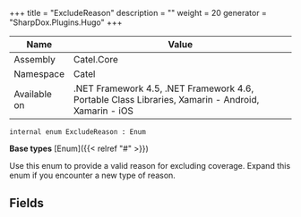 

+++
title = "ExcludeReason" 
description = ""
weight = 20
generator = "SharpDox.Plugins.Hugo"
+++

Name|Value
---|---
Assembly|Catel.Core
Namespace|Catel
Available on|.NET Framework 4.5, .NET Framework 4.6, Portable Class Libraries, Xamarin - Android, Xamarin - iOS

```
internal enum ExcludeReason : Enum
```

**Base types**
[Enum]({{&lt; relref "#" &gt;}})

Use this enum to provide a valid reason for excluding coverage. Expand this enum if you encounter a new type of reason.

## Fields

